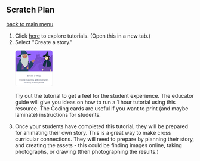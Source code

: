 ## Scratch Plan

[back to main menu](https://lindsaycullum.github.io/cs-resource-instructions)

<ol>
  <li> Click <a href="https://scratch.mit.edu/ideas" target="_blank">here</a> to explore tutorials. (Open this in a new tab.)</li>

  <li>Select "Create a story." 
    <p><img src="/images/createAStoryScratchActivity.png" alt="Create a story Scratch Activity"></p>
    <p>Try out the tutorial to get a feel for the student experience. The educator guide will give you ideas on how to run a 1 hour tutorial using this resource. The Coding cards are useful if you want to print (and maybe laminate) instructions for students.</p>
  </li>
  <li>Once your students have completed this tutorial, they will be prepared for animating their own story. This is a great way to make cross curricular connections. They will need to prepare by planning their story, and creating the assets - this could be finding images online, taking photographs, or drawing (then photographing the results.)
  </li>
</ol>
